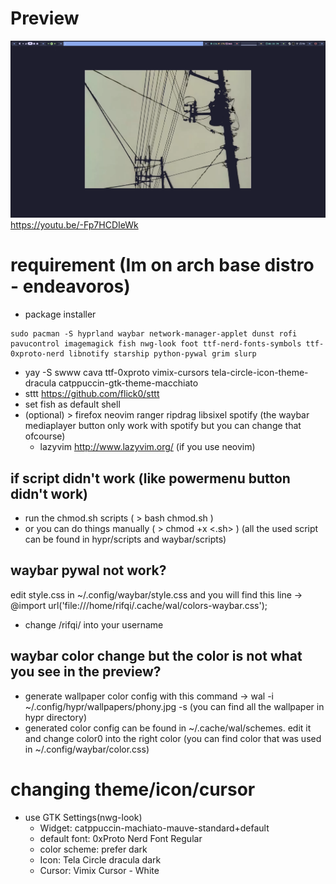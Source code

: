 # Preview
![alt text](https://github.com/Rifqi2007c/hyprland/blob/main/20240624_20h30m28s_grim.png)
https://youtu.be/-Fp7HCDIeWk

# requirement (Im on arch base distro - endeavoros)
 - package installer
```
sudo pacman -S hyprland waybar network-manager-applet dunst rofi pavucontrol imagemagick fish nwg-look foot ttf-nerd-fonts-symbols ttf-0xproto-nerd libnotify starship python-pywal grim slurp
```
- yay -S swww cava ttf-0xproto vimix-cursors tela-circle-icon-theme-dracula catppuccin-gtk-theme-macchiato
 - sttt https://github.com/flick0/sttt
 - set fish as default shell
 - (optional) > firefox neovim ranger ripdrag libsixel spotify (the waybar mediaplayer button only work with spotify but you can change that ofcourse)
   - lazyvim http://www.lazyvim.org/ (if you use neovim)
## if script didn't work (like powermenu button didn't work)
 - run the chmod.sh scripts ( > bash chmod.sh )
 - or you can do things manually ( > chmod +x <.sh> ) (all the used script can be found in hypr/scripts and waybar/scripts)
## waybar pywal not work?
edit style.css in ~/.config/waybar/style.css and you will find this line -> @import url('file:///home/rifqi/.cache/wal/colors-waybar.css');
- change /rifqi/ into your username
## waybar color change but the color is not what you see in the preview?
- generate wallpaper color config with this command -> wal -i ~/.config/hypr/wallpapers/phony.jpg -s (you can find all the wallpaper in hypr directory)
- generated color config can be found in ~/.cache/wal/schemes. edit it and change color0 into the right color (you can find color that was used in ~/.config/waybar/color.css)
# changing theme/icon/cursor
- use GTK Settings(nwg-look)
  - Widget: catppuccin-machiato-mauve-standard+default
  - default font: 0xProto Nerd Font Regular
  - color scheme: prefer dark
  - Icon: Tela Circle dracula dark
  - Cursor: Vimix Cursor - White
